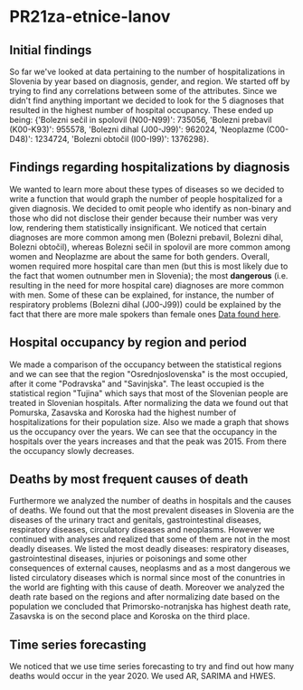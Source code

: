 # PR21za-etnice-lanov
## Initial findings
So far we've looked at data pertaining to the number of hospitalizations in Slovenia by year based on diagnosis, gender, and region. We started off by trying to find any 
correlations between some of the attributes. Since we didn't find anything important we decided to look for the 5 diagnoses that resulted in the highest number of
hospital occupancy. These ended up being: {'Bolezni sečil in spolovil (N00-N99)': 735056, 'Bolezni prebavil (K00-K93)': 955578, 'Bolezni dihal (J00-J99)': 962024, 
'Neoplazme (C00-D48)': 1234724, 'Bolezni obtočil (I00-I99)': 1376298}.

## Findings regarding hospitalizations by diagnosis
We wanted to learn more about these types of diseases so we decided to write a function that would graph the number of people hospitalized for a given diagnosis. We decided to omit people who identify as non-binary and those who did not disclose their gender because their number was very low, rendering them statistically insignificant. We noticed that certain diagnoses are more common among men (Bolezni prebavil, Bolezni dihal, Bolezni obtočil), whereas Bolezni sečil in spolovil are more common among women and Neoplazme are about the same for both genders. Overall, women required more hospital care than men (but this is most likely due to the fact that women outnumber men in Slovenia); the most **dangerous** (i.e. resulting in the need for more hospital care) diagnoses are more common with men. Some of these can be explained, for instance, the number of respiratory problems (Bolezni dihal (J00-J99)) could be explained by the fact that there are more male spokers than female ones [Data found here](https://www.euro.who.int/__data/assets/pdf_file/0016/312046/Fact-Sheet-tobacco-control-Slovenia.pdf). 

## Hospital occupancy by region and period
We made a comparison of the occupancy between the statistical regions and we can see that the region "Osrednjoslovenska" is the most occupied, after it come "Podravska" 
and "Savinjska". The least occupied is the statistical region "Tujina" which says that most of the Slovenian people are treated in Slovenian hospitals. After normalizing the data
we found out that Pomurska, Zasavska and Koroska had the highest number of hospitalizations for their population size. Also we made a graph that shows us the occupancy over the years. We can see that the occupancy in the hospitals over the years increases and that the peak was 2015. From there the occupancy slowly decreases. 

## Deaths by most frequent causes of death
Furthermore we analyzed the number of deaths in hospitals and the causes of deaths. We found out that the most prevalent diseases in Slovenia are the diseases of the urinary tract and genitals, gastrointestinal diseases, respiratory diseases, circulatory diseases and neoplasms. However we continued with analyses and realized that some of them are not in the most deadly diseases. We listed the most deadly diseases: respiratory diseases, gastrointestinal diseases, injuries or poisonings and some other consequences of external causes, neoplasms and as a most dangerous we listed circulatory diseases which is normal since most of the conuntries in the world are fighting with this cause of death. Moreover we analyzed the death rate based on the regions and after normalizing date based on the population we concluded that Primorsko-notranjska has highest death rate, Zasavska is on the second place and Koroska on the third place.

## Time series forecasting
We noticed that we use time series forecasting to try and find out how many deaths would occur in the year 2020. We used AR, SARIMA and HWES.
